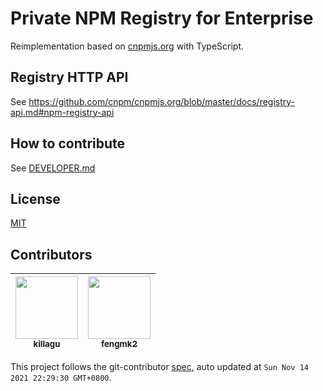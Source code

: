 # Private NPM Registry for Enterprise

Reimplementation based on [cnpmjs.org](https://github.com/cnpm/cnpmjs.org) with TypeScript.

## Registry HTTP API

See https://github.com/cnpm/cnpmjs.org/blob/master/docs/registry-api.md#npm-registry-api

## How to contribute

See [DEVELOPER.md](DEVELOPER.md)

## License

[MIT](LICENSE)
<!-- GITCONTRIBUTOR_START -->

## Contributors

|[<img src="https://avatars.githubusercontent.com/u/6897780?v=4" width="100px;"/><br/><sub><b>killagu</b></sub>](https://github.com/killagu)<br/>|[<img src="https://avatars.githubusercontent.com/u/156269?v=4" width="100px;"/><br/><sub><b>fengmk2</b></sub>](https://github.com/fengmk2)<br/>|
| :---: | :---: |


This project follows the git-contributor [spec](https://github.com/xudafeng/git-contributor), auto updated at `Sun Nov 14 2021 22:29:30 GMT+0800`.

<!-- GITCONTRIBUTOR_END -->
